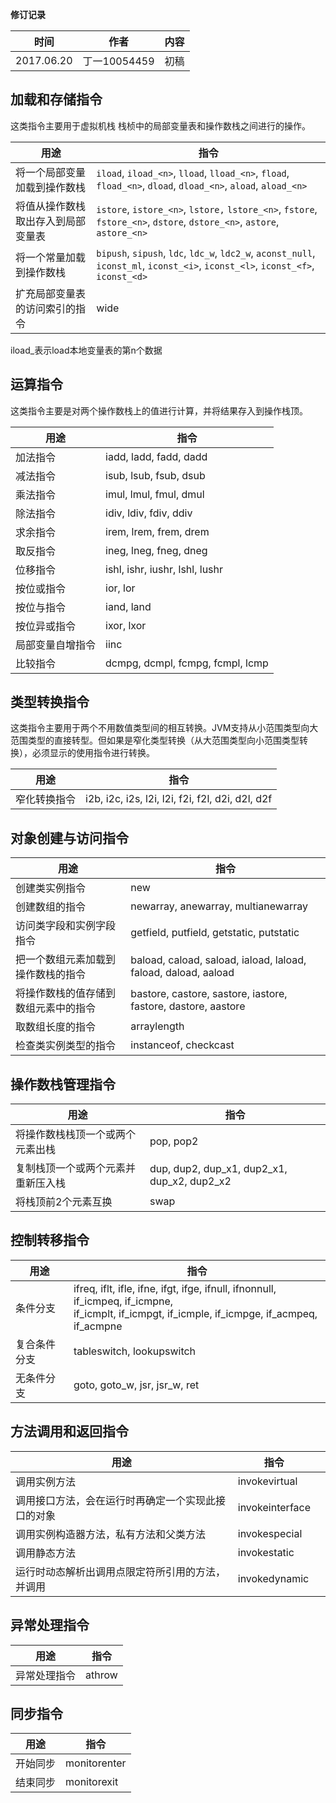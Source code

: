 **修订记录**

| 时间 | 作者 | 内容 |
|--------|--------|--------|
| 2017.06.20 | 丁一10054459 | 初稿 |

## 加载和存储指令
这类指令主要用于虚拟机栈 栈桢中的局部变量表和操作数栈之间进行的操作。

| 用途 | 指令 |
|--|--|
| 将一个局部变量加载到操作数栈 | `iload`, `iload_<n>`, `lload`, `lload_<n>`, `fload`, `fload_<n>`, `dload`, `dload_<n>`, `aload`, `aload_<n>` |
| 将值从操作数栈取出存入到局部变量表 | `istore`, `istore_<n>`, `lstore,` `lstore_<n>`, `fstore`, `fstore_<n>`, `dstore`, `dstore_<n>`, `astore`, `astore_<n>` |
| 将一个常量加载到操作数栈 | `bipush`, `sipush`, `ldc`, `ldc_w`, `ldc2_w`, `aconst_null`, `iconst_ml`, `iconst_<i>`, `iconst_<l>`, `iconst_<f>`, `iconst_<d>` |
| 扩充局部变量表的访问索引的指令  | wide |

iload_<n>表示load本地变量表的第n个数据

## 运算指令
这类指令主要是对两个操作数栈上的值进行计算，并将结果存入到操作栈顶。

| 用途 | 指令 |
|--|--|
| 加法指令  | iadd, ladd, fadd, dadd  |
| 减法指令 | isub, lsub, fsub, dsub   |
| 乘法指令 | imul, lmul, fmul, dmul  |
| 除法指令 | idiv, ldiv, fdiv, ddiv  |
| 求余指令 | irem, lrem, frem, drem  |
| 取反指令 | ineg, lneg, fneg, dneg  |
| 位移指令 | ishl, ishr, iushr, lshl, lushr |
| 按位或指令 | ior, lor |
| 按位与指令 | iand, land |
| 按位异或指令 | ixor, lxor |
| 局部变量自增指令 | iinc  |
| 比较指令 | dcmpg, dcmpl, fcmpg, fcmpl, lcmp |

## 类型转换指令
这类指令主要用于两个不用数值类型间的相互转换。JVM支持从小范围类型向大范围类型的直接转型。但如果是窄化类型转换（从大范围类型向小范围类型转换），必须显示的使用指令进行转换。

| 用途 | 指令 |
|--|--|
| 窄化转换指令 | i2b, i2c, i2s, l2i, l2i, f2i, f2l, d2i, d2l, d2f  |

## 对象创建与访问指令

| 用途 | 指令 |
|--|--|
| 创建类实例指令 | new |
| 创建数组的指令 | newarray, anewarray, multianewarray |
| 访问类字段和实例字段指令 | getfield, putfield, getstatic, putstatic |
| 把一个数组元素加载到操作数栈的指令 | baload, caload, saload, iaload, laload, faload, daload, aaload |
| 将操作数栈的值存储到数组元素中的指令 | bastore, castore, sastore, iastore, fastore, dastore, aastore  |
| 取数组长度的指令 | arraylength |
| 检查类实例类型的指令 | instanceof, checkcast |

## 操作数栈管理指令

| 用途 | 指令 |
|--|--|
| 将操作数栈栈顶一个或两个元素出栈 | pop, pop2 |
| 复制栈顶一个或两个元素并重新压入栈 | dup, dup2, dup_x1, dup2_x1, dup_x2, dup2_x2 |
| 将栈顶前2个元素互换 | swap |

## 控制转移指令

| 用途 | 指令 |
|--|--|
| 条件分支 | ifreq, iflt, ifle, ifne, ifgt, ifge, ifnull, ifnonnull, if_icmpeq, if_icmpne,<br> if_icmplt, if_icmpgt, if_icmple, if_icmpge, if_acmpeq, if_acmpne|
| 复合条件分支 | tableswitch, lookupswitch  |
| 无条件分支 | goto, goto_w, jsr, jsr_w, ret |

## 方法调用和返回指令

| 用途 | 指令 | |
|--|--| -- |
| 调用实例方法 | invokevirtual |  |
| 调用接口方法，会在运行时再确定一个实现此接口的对象 | invokeinterface | |
| 调用实例构造器方法，私有方法和父类方法 | invokespecial | |
| 调用静态方法 | invokestatic | |
| 运行时动态解析出调用点限定符所引用的方法，并调用 | invokedynamic | |

## 异常处理指令

| 用途 | 指令 |
|--|--|
| 异常处理指令 | athrow |

## 同步指令

| 用途 | 指令 |
|--|--|
| 开始同步 | monitorenter |
| 结束同步 | monitorexit |

















